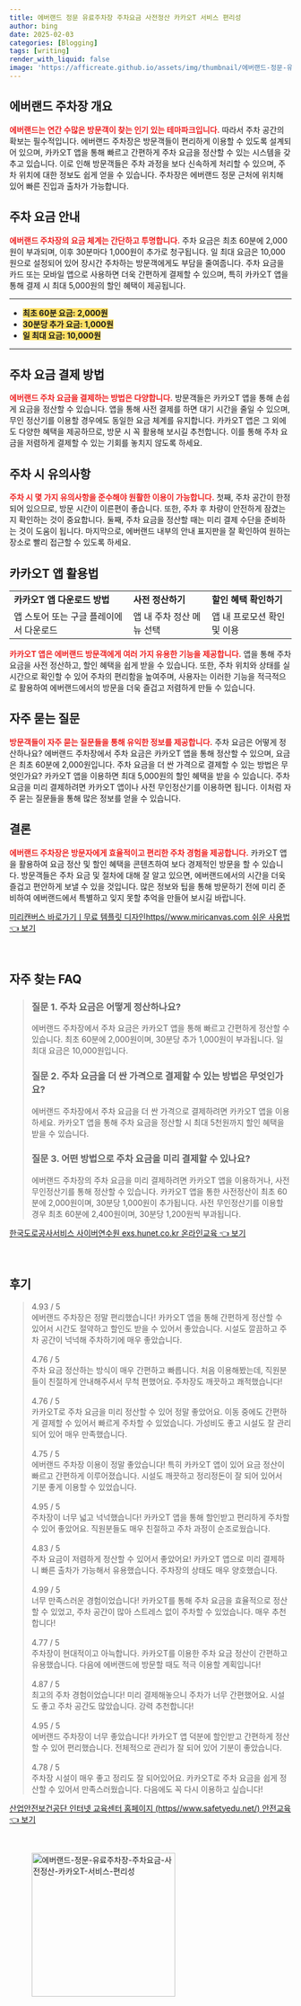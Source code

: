 ```yaml
---
title: 에버랜드 정문 유료주차장 주차요금 사전정산 카카오T 서비스 편리성
author: bing
date: 2025-02-03
categories: [Blogging]
tags: [writing]
render_with_liquid: false
image: 'https://afficreate.github.io/assets/img/thumbnail/에버랜드-정문-유료주차장-주차요금-사전정산-카카오T-서비스-편리성.webp'
---
```



<h2 id='에버랜드 주차장 개요'>에버랜드 주차장 개요</h2>

<p><b><span style="color: #ee2323;">에버랜드는 연간 수많은 방문객이 찾는 인기 있는 테마파크입니다.</span></b> 따라서 주차 공간의 확보는 필수적입니다. 에버랜드 주차장은 방문객들이 편리하게 이용할 수 있도록 설계되어 있으며, 카카오T 앱을 통해 빠르고 간편하게 주차 요금을 정산할 수 있는 시스템을 갖추고 있습니다. 이로 인해 방문객들은 주차 과정을 보다 신속하게 처리할 수 있으며, 주차 위치에 대한 정보도 쉽게 얻을 수 있습니다. 주차장은 에버랜드 정문 근처에 위치해 있어 빠른 진입과 출차가 가능합니다.</p>

<h2 id='주차 요금 안내'>주차 요금 안내</h2>

<p><b><span style="color: #ee2323;">에버랜드 주차장의 요금 체계는 간단하고 투명합니다.</span></b> 주차 요금은 최초 60분에 2,000원이 부과되며, 이후 30분마다 1,000원이 추가로 청구됩니다. 일 최대 요금은 10,000원으로 설정되어 있어 장시간 주차하는 방문객에게도 부담을 줄여줍니다. 주차 요금을 카드 또는 모바일 앱으로 사용하면 더욱 간편하게 결제할 수 있으며, 특히 카카오T 앱을 통해 결제 시 최대 5,000원의 할인 혜택이 제공됩니다.</p>

<hr />

<ul>
    <li><b><span style="background-color: #ffe066;">최초 60분 요금: 2,000원</span></b></li>
    <li><b><span style="background-color: #ffe066;">30분당 추가 요금: 1,000원</span></b></li>
    <li><b><span style="background-color: #ffe066;">일 최대 요금: 10,000원</span></b></li>
</ul>

<hr />

<h2 id='주차 요금 결제 방법'>주차 요금 결제 방법</h2>

<p><b><span style="color: #ee2323;">에버랜드 주차 요금을 결제하는 방법은 다양합니다.</span></b> 방문객들은 카카오T 앱을 통해 손쉽게 요금을 정산할 수 있습니다. 앱을 통해 사전 결제를 하면 대기 시간을 줄일 수 있으며, 무인 정산기를 이용할 경우에도 동일한 요금 체계를 유지합니다. 카카오T 앱은 그 외에도 다양한 혜택을 제공하므로, 방문 시 꼭 활용해 보시길 추천합니다. 이를 통해 주차 요금을 저렴하게 결제할 수 있는 기회를 놓치지 않도록 하세요.</p>

<h2 id='주차 시 유의사항'>주차 시 유의사항</h2>

<p><b><span style="color: #ee2323;">주차 시 몇 가지 유의사항을 준수해야 원활한 이용이 가능합니다.</span></b> 첫째, 주차 공간이 한정되어 있으므로, 방문 시간이 이른편이 좋습니다. 또한, 주차 후 차량이 안전하게 잠겼는지 확인하는 것이 중요합니다. 둘째, 주차 요금을 정산할 때는 미리 결제 수단을 준비하는 것이 도움이 됩니다. 마지막으로, 에버랜드 내부의 안내 표지판을 잘 확인하여 원하는 장소로 빨리 접근할 수 있도록 하세요.</p>

<h2 id='카카오T 앱 활용법'>카카오T 앱 활용법</h2>

<table>
    <tr>
        <td><b>카카오T 앱 다운로드 방법</b></td>
        <td><b>사전 정산하기</b></td>
        <td><b>할인 혜택 확인하기</b></td>
    </tr>
    <tr>
        <td>앱 스토어 또는 구글 플레이에서 다운로드</td>
        <td>앱 내 주차 정산 메뉴 선택</td>
        <td>앱 내 프로모션 확인 및 이용</td>
    </tr>
</table>

<p><b><span style="color: #ee2323;">카카오T 앱은 에버랜드 방문객에게 여러 가지 유용한 기능을 제공합니다.</span></b> 앱을 통해 주차 요금을 사전 정산하고, 할인 혜택을 쉽게 받을 수 있습니다. 또한, 주차 위치와 상태를 실시간으로 확인할 수 있어 주차의 편리함을 높여주며, 사용자는 이러한 기능을 적극적으로 활용하여 에버랜드에서의 방문을 더욱 즐겁고 저렴하게 만들 수 있습니다.</p>

<h2 id='자주 묻는 질문'>자주 묻는 질문</h2>

<p><b><span style="color: #ee2323;">방문객들이 자주 묻는 질문들을 통해 유익한 정보를 제공합니다.</span></b> 주차 요금은 어떻게 정산하나요? 에버랜드 주차장에서 주차 요금은 카카오T 앱을 통해 정산할 수 있으며, 요금은 최초 60분에 2,000원입니다. 주차 요금을 더 싼 가격으로 결제할 수 있는 방법은 무엇인가요? 카카오T 앱을 이용하면 최대 5,000원의 할인 혜택을 받을 수 있습니다. 주차 요금을 미리 결제하려면 카카오T 앱이나 사전 무인정산기를 이용하면 됩니다. 이처럼 자주 묻는 질문들을 통해 많은 정보를 얻을 수 있습니다.</p>

<h2 id='결론'>결론</h2>

<p><b><span style="color: #ee2323;">에버랜드 주차장은 방문자에게 효율적이고 편리한 주차 경험을 제공합니다.</span></b> 카카오T 앱을 활용하여 요금 정산 및 할인 혜택을 콘텐츠하여 보다 경제적인 방문을 할 수 있습니다. 방문객들은 주차 요금 및 절차에 대해 잘 알고 있으면, 에버랜드에서의 시간을 더욱 즐겁고 편안하게 보낼 수 있을 것입니다. 많은 정보와 팁을 통해 방문하기 전에 미리 준비하여 에버랜드에서 특별하고 잊지 못할 추억을 만들어 보시길 바랍니다.</p>


<p><a class="click-button" title="미리캔버스 바로가기ㅣ무료 템플릿 디자인https//www.miricanvas.com 쉬운 사용법" href="https://afficreate.github.io/posts/%EB%AF%B8%EB%A6%AC%EC%BA%94%EB%B2%84%EC%8A%A4-%EB%B0%94%EB%A1%9C%EA%B0%80%EA%B8%B0%E3%85%A3%EB%AC%B4%EB%A3%8C-%ED%85%9C%ED%94%8C%EB%A6%BF-%EB%94%94%EC%9E%90%EC%9D%B8httpswww.miricanvas.com-%EC%89%AC%EC%9A%B4-%EC%82%AC%EC%9A%A9%EB%B2%95/" rel="dofollow">미리캔버스 바로가기ㅣ무료 템플릿 디자인https//www.miricanvas.com 쉬운 사용법 👈 보기</a></p><br>
<h2 id='자주_찾는_FAQ'>자주 찾는 FAQ</h2>
<div itemscope="" itemtype="https://schema.org/FAQPage"> 
<blockquote> 
<div itemscope="" itemprop="mainEntity" itemtype="https://schema.org/Question"> 
<h3 itemprop="name">질문 1. 주차 요금은 어떻게 정산하나요?</h3> 
<div itemscope="" itemprop="acceptedAnswer" itemtype="https://schema.org/Answer"> 
<span itemprop="text"> 
<p>에버랜드 주차장에서 주차 요금은 카카오T 앱을 통해 빠르고 간편하게 정산할 수 있습니다. 최초 60분에 2,000원이며, 30분당 추가 1,000원이 부과됩니다. 일 최대 요금은 10,000원입니다.</p> 
</span> 
</div> 
</div> 

<div itemscope="" itemprop="mainEntity" itemtype="https://schema.org/Question"> 
<h3 itemprop="name">질문 2. 주차 요금을 더 싼 가격으로 결제할 수 있는 방법은 무엇인가요?</h3> 
<div itemscope="" itemprop="acceptedAnswer" itemtype="https://schema.org/Answer"> 
<span itemprop="text"> 
<p>에버랜드 주차장에서 주차 요금을 더 싼 가격으로 결제하려면 카카오T 앱을 이용하세요. 카카오T 앱을 통해 주차 요금을 정산할 시 최대 5천원까지 할인 혜택을 받을 수 있습니다.</p> 
</span> 
</div> 
</div> 

<div itemscope="" itemprop="mainEntity" itemtype="https://schema.org/Question"> 
<h3 itemprop="name">질문 3. 어떤 방법으로 주차 요금을 미리 결제할 수 있나요?</h3> 
<div itemscope="" itemprop="acceptedAnswer" itemtype="https://schema.org/Answer"> 
<span itemprop="text"> 
<p>에버랜드 주차장의 주차 요금을 미리 결제하려면 카카오T 앱을 이용하거나, 사전 무인정산기를 통해 정산할 수 있습니다. 카카오T 앱을 통한 사전정산이 최초 60분에 2,000원이며, 30분당 1,000원이 추가됩니다. 사전 무인정산기를 이용할 경우 최초 60분에 2,400원이며, 30분당 1,200원씩 부과됩니다.</p> 
</span> 
</div> 
</div> 
</blockquote> 
</div>
<p><a class="click-button" title="한국도로공사서비스 사이버연수원 exs.hunet.co.kr 온라인교육" href="https://afficreate.github.io/posts/%ED%95%9C%EA%B5%AD%EB%8F%84%EB%A1%9C%EA%B3%B5%EC%82%AC%EC%84%9C%EB%B9%84%EC%8A%A4-%EC%82%AC%EC%9D%B4%EB%B2%84%EC%97%B0%EC%88%98%EC%9B%90-exs.hunet.co.kr-%EC%98%A8%EB%9D%BC%EC%9D%B8%EA%B5%90%EC%9C%A1/" rel="dofollow">한국도로공사서비스 사이버연수원 exs.hunet.co.kr 온라인교육 👈 보기</a></p><br>
<h2 id='후기'>후기</h2>
<div itemscope itemtype="https://schema.org/Product">
  <blockquote>
  <div itemprop="review" itemscope itemtype="https://schema.org/Review">
      <div itemprop="reviewRating" itemscope itemtype="https://schema.org/Rating"> <span itemprop="ratingValue">4.93</span> / <span itemprop="bestRating">5</span> </div>
      <span itemprop="reviewBody">에버랜드 주차장은 정말 편리했습니다! 카카오T 앱을 통해 간편하게 정산할 수 있어서 시간도 절약하고 할인도 받을 수 있어서 좋았습니다. 시설도 깔끔하고 주차 공간이 넉넉해 주차하기에 매우 좋았습니다.</span>
  </div>
  <br>
  <div itemprop="review" itemscope itemtype="https://schema.org/Review">
      <div itemprop="reviewRating" itemscope itemtype="https://schema.org/Rating"> <span itemprop="ratingValue">4.76</span> / <span itemprop="bestRating">5</span> </div>
      <span itemprop="reviewBody">주차 요금 정산하는 방식이 매우 간편하고 빠릅니다. 처음 이용해봤는데, 직원분들이 친절하게 안내해주셔서 무척 편했어요. 주차장도 깨끗하고 쾌적했습니다!</span>
  </div>
  <br>
  <div itemprop="review" itemscope itemtype="https://schema.org/Review">
      <div itemprop="reviewRating" itemscope itemtype="https://schema.org/Rating"> <span itemprop="ratingValue">4.76</span> / <span itemprop="bestRating">5</span> </div>
      <span itemprop="reviewBody">카카오T로 주차 요금을 미리 정산할 수 있어 정말 좋았어요. 이동 중에도 간편하게 결제할 수 있어서 빠르게 주차할 수 있었습니다. 가성비도 좋고 시설도 잘 관리되어 있어 매우 만족했습니다.</span>
  </div>
  <br>
  <div itemprop="review" itemscope itemtype="https://schema.org/Review">
      <div itemprop="reviewRating" itemscope itemtype="https://schema.org/Rating"> <span itemprop="ratingValue">4.75</span> / <span itemprop="bestRating">5</span> </div>
      <span itemprop="reviewBody">에버랜드 주차장 이용이 정말 좋았습니다! 특히 카카오T 앱이 있어 요금 정산이 빠르고 간편하게 이루어졌습니다. 시설도 깨끗하고 정리정돈이 잘 되어 있어서 기분 좋게 이용할 수 있었습니다.</span>
  </div>
  <br>
  <div itemprop="review" itemscope itemtype="https://schema.org/Review">
      <div itemprop="reviewRating" itemscope itemtype="https://schema.org/Rating"> <span itemprop="ratingValue">4.95</span> / <span itemprop="bestRating">5</span> </div>
      <span itemprop="reviewBody">주차장이 너무 넓고 넉넉했습니다! 카카오T 앱을 통해 할인받고 편리하게 주차할 수 있어 좋았어요. 직원분들도 매우 친절하고 주차 과정이 순조로웠습니다.</span>
  </div>
  <br>
  <div itemprop="review" itemscope itemtype="https://schema.org/Review">
      <div itemprop="reviewRating" itemscope itemtype="https://schema.org/Rating"> <span itemprop="ratingValue">4.83</span> / <span itemprop="bestRating">5</span> </div>
      <span itemprop="reviewBody">주차 요금이 저렴하게 정산할 수 있어서 좋았어요! 카카오T 앱으로 미리 결제하니 빠른 출차가 가능해서 유용했습니다. 주차장의 상태도 매우 양호했습니다.</span>
  </div>
  <br>
  <div itemprop="review" itemscope itemtype="https://schema.org/Review">
      <div itemprop="reviewRating" itemscope itemtype="https://schema.org/Rating"> <span itemprop="ratingValue">4.99</span> / <span itemprop="bestRating">5</span> </div>
      <span itemprop="reviewBody">너무 만족스러운 경험이었습니다! 카카오T를 통해 주차 요금을 효율적으로 정산할 수 있었고, 주차 공간이 많아 스트레스 없이 주차할 수 있었습니다. 매우 추천합니다!</span>
  </div>
  <br>
  <div itemprop="review" itemscope itemtype="https://schema.org/Review">
      <div itemprop="reviewRating" itemscope itemtype="https://schema.org/Rating"> <span itemprop="ratingValue">4.77</span> / <span itemprop="bestRating">5</span> </div>
      <span itemprop="reviewBody">주차장이 현대적이고 아늑합니다. 카카오T를 이용한 주차 요금 정산이 간편하고 유용했습니다. 다음에 에버랜드에 방문할 때도 적극 이용할 계획입니다!</span>
  </div>
  <br>
  <div itemprop="review" itemscope itemtype="https://schema.org/Review">
      <div itemprop="reviewRating" itemscope itemtype="https://schema.org/Rating"> <span itemprop="ratingValue">4.87</span> / <span itemprop="bestRating">5</span> </div>
      <span itemprop="reviewBody">최고의 주차 경험이었습니다! 미리 결제해놓으니 주차가 너무 간편했어요. 시설도 좋고 주차 공간도 많았습니다. 강력 추천합니다!</span>
  </div>
  <br>
  <div itemprop="review" itemscope itemtype="https://schema.org/Review">
      <div itemprop="reviewRating" itemscope itemtype="https://schema.org/Rating"> <span itemprop="ratingValue">4.95</span> / <span itemprop="bestRating">5</span> </div>
      <span itemprop="reviewBody">에버랜드 주차장이 너무 좋았습니다! 카카오T 앱 덕분에 할인받고 간편하게 정산할 수 있어 편리했습니다. 전체적으로 관리가 잘 되어 있어 기분이 좋았습니다.</span>
  </div>
  <br>
  <div itemprop="review" itemscope itemtype="https://schema.org/Review">
      <div itemprop="reviewRating" itemscope itemtype="https://schema.org/Rating"> <span itemprop="ratingValue">4.78</span> / <span itemprop="bestRating">5</span> </div>
      <span itemprop="reviewBody">주차장 시설이 매우 좋고 정리도 잘 되어있어요. 카카오T로 주차 요금을 쉽게 정산할 수 있어서 만족스러웠습니다. 다음에도 꼭 다시 이용하고 싶습니다!</span>
  </div>
  </blockquote>
</div>
<p><a class="click-button" title="산업안전보건공단 인터넷 교육센터 홈페이지 (https//www.safetyedu.net/) 안전교육" href="https://afficreate.github.io/posts/%EC%82%B0%EC%97%85%EC%95%88%EC%A0%84%EB%B3%B4%EA%B1%B4%EA%B3%B5%EB%8B%A8-%EC%9D%B8%ED%84%B0%EB%84%B7-%EA%B5%90%EC%9C%A1%EC%84%BC%ED%84%B0-%ED%99%88%ED%8E%98%EC%9D%B4%EC%A7%80-(httpswww.safetyedu.net)-%EC%95%88%EC%A0%84%EA%B5%90%EC%9C%A1/" rel="dofollow">산업안전보건공단 인터넷 교육센터 홈페이지 (https//www.safetyedu.net/) 안전교육 👈 보기</a></p><br>
<figure class="image"><img src="https://afficreate.github.io/assets/img/thumbnail/에버랜드-정문-유료주차장-주차요금-사전정산-카카오T-서비스-편리성.webp" alt="에버랜드-정문-유료주차장-주차요금-사전정산-카카오T-서비스-편리성" width="256" height="256"></figure>